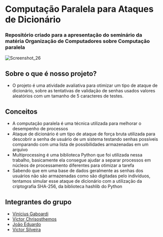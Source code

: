 # Computação Paralela para Ataques de Dicionário
### Repositório criado para a apresentação do seminário da matéria Organização de Computadores sobre Computação paralela

![Screenshot_26](https://github.com/user-attachments/assets/83266702-2d2f-48b4-ab79-329fe53c256a)


## Sobre o que é nosso projeto?

- O projeto é uma atividade avaliativa para otimizar um tipo de ataque de dicionário, sobre as tentativas de validação de senhas usados valores aleatórios com um tamanho de 5 caracteres de testes.

## Conceitos

- A computação paralela é uma técnica utilizada para melhorar o desempenho de processos
- Ataque de dicionário é um tipo de ataque de força bruta utilizada para descobrir a senha de usuário de um sistema testando senhas possíveis comparando com uma lista de possibilidades armazenadas em um arquivo
- Multiprocessing é uma biblioteca Python que foi utilizada nessa trabalho, basicamente ela consegue ajudar a separar processos em núcleos de processamento diferentes para otimizar a tarefa
- Sabendo que em uma base de dados geralmente as senhas dos usuários não são armazenadas como são digitadas pelo indivíduos, tentamos simular esse ataque de dicionário com a utilização da criptografia SHA-256, da biblioteca hashlib do Python

## Integrantes do grupo
- [Vinícius Gaboardi](https://www.linkedin.com/in/vin%C3%ADcius-gaboardi-silva-710024325/)
- [Victor Chrisosthemos](https://www.linkedin.com/in/victor-c-6a9081b0/)
- [João Eduardo]()
- [Victor Silveira]()
